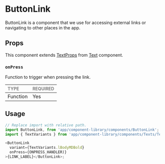# ButtonLink

ButtonLink is a component that we use for accessing external links or navigating to other places in the app.

## Props

This component extends [TextProps](../../BaseText/Text.types.ts#L32) from [Text](../../Text) component.

### `onPress`

Function to trigger when pressing the link.

| <span style="color:gray;font-size:14px">TYPE</span> | <span style="color:gray;font-size:14px">REQUIRED</span> |
| :-------------------------------------------------- | :------------------------------------------------------ |
| Function                                            | Yes                                                     |

## Usage

```javascript
// Replace import with relative path.
import ButtonLink, from 'app/component-library/components/ButtonLink';
import { TextVariants } from 'app/component-library/components/Texts/Text';

<ButtonLink
  variant={TextVariants.lBodyMDBold}
  onPress={ONPRESS_HANDLER)}
>{LINK_LABEL}</ButtonLink>;
```
